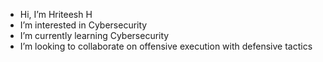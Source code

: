 - Hi, I’m Hriteesh H
- I’m interested in Cybersecurity
- I’m currently learning Cybersecurity
- I’m looking to collaborate on offensive execution with defensive tactics

<!---
HrHa-Git/HrHa-Git is a ✨ special ✨ repository because its `README.md` (this file) appears on your GitHub profile.
You can click the Preview link to take a look at your changes.
--->
